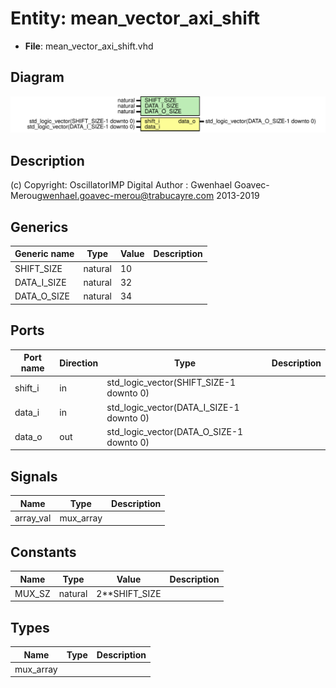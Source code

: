 # Entity: mean_vector_axi_shift

- **File**: mean_vector_axi_shift.vhd
## Diagram

![Diagram](mean_vector_axi_shift.svg "Diagram")
## Description

(c) Copyright: OscillatorIMP Digital
Author : Gwenhael Goavec-Merou<gwenhael.goavec-merou@trabucayre.com>
2013-2019
## Generics

| Generic name | Type    | Value | Description |
| ------------ | ------- | ----- | ----------- |
| SHIFT_SIZE   | natural | 10    |             |
| DATA_I_SIZE  | natural | 32    |             |
| DATA_O_SIZE  | natural | 34    |             |
## Ports

| Port name | Direction | Type                                     | Description |
| --------- | --------- | ---------------------------------------- | ----------- |
| shift_i   | in        | std_logic_vector(SHIFT_SIZE-1 downto 0)  |             |
| data_i    | in        | std_logic_vector(DATA_I_SIZE-1 downto 0) |             |
| data_o    | out       | std_logic_vector(DATA_O_SIZE-1 downto 0) |             |
## Signals

| Name      | Type      | Description |
| --------- | --------- | ----------- |
| array_val | mux_array |             |
## Constants

| Name   | Type    | Value          | Description |
| ------ | ------- | -------------- | ----------- |
| MUX_SZ | natural |  2**SHIFT_SIZE |             |
## Types

| Name      | Type | Description |
| --------- | ---- | ----------- |
| mux_array |      |             |
